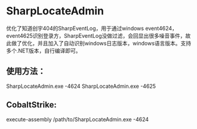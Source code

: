 # SharpLocateAdmin
 优化了知道创宇404的SharpEventLog，用于通过windows event4624，event4625识别登录方，SharpEventLog没做过滤，会回显出很多噪音事件，故此做了优化，并且加入了自动识别windows日志版本，windows语言版本。支持多个.NET版本，自行编译即可。
 
## 使用方法：
 SharpLocateAdmin.exe -4624
 SharpLocateAdmin.exe -4625
 
## CobaltStrike:
 execute-assembly /path/to/SharpLocateAdmin.exe -4624

